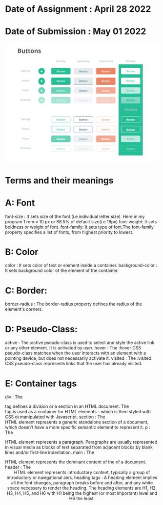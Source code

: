 # Date of Assignment : April 28 2022
# Date of Submission : May 01 2022
![screenshot](https://github.com/dikshangurung/wt-lab-assignment/blob/main/Lab/Lab%202/buttongit.png)

# Terms and their meanings
# A: Font
font-size : It sets size of the font (i.e individual letter size).
            Here in my program 1 rem = 10 px or 68.5% of default size(i.e 16px)
font-weight: It sets boldness or weight of font.
font-family: It sets type of font.The font-family property specifies a list of fonts, from highest priority to lowest.

# B: Color
color : It sets color of text or element inside a container.
background-color : It sets background color of the element of the container.
# C: Border:
border-radius : The border-radius property defines the radius of the element's corners.
# D: Pseudo-Class:
active : The :active pseudo-class is used to select and style the active link or any other element. It is activated by user.
hover : The :hover CSS pseudo-class matches when the user interacts with an element with a pointing device, but does not necessarily activate it.
visited : The :visited CSS pseudo-class represents links that the user has already visited.
# E: Container tags
div : 
The <div> tag defines a division or a section in an HTML document. The <div> tag is used as a container for HTML elements - which is then styled with CSS ot manipulated with Javascript.
section : 
The <section> HTML element represents a generic standalone section of a document, which doesn't have a more specific semantic element to represent it. 
p :
The <p> HTML element represents a paragraph. Paragraphs are usually represented in visual media as blocks of text separated from adjacent blocks by blank lines and/or first-line indentation.
main : 
  The <main> HTML element represents the dominant content of the <body> of a document.
header :
 The <header> HTML element represents introductory content, typically a group of introductory or navigational aids.
heading tags :
 A heading element implies all the font changes, paragraph breaks before and after, and any white space necessary to render the heading. The heading                       elements are H1, H2, H3, H4, H5, and H6 with H1 being the highest (or most important) level and H6 the least.
